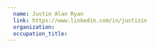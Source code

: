 ```yaml
---
  name: Justin Alan Ryan
  link: https://www.linkedin.com/in/justizin
  organization:
  occupation_title:
---
```

